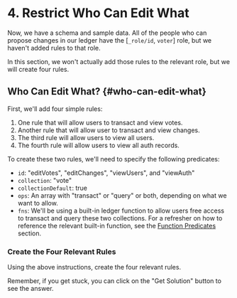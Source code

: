 # 4. Restrict Who Can Edit What

Now, we have a schema and sample data. All of the people who can propose changes in our ledger have the [`_role/id`, `voter`] role, but we haven't added rules to that role.

In this section, we won't actually add those rules to the relevant role, but we will create four rules.

## Who Can Edit What? {#who-can-edit-what}

First, we'll add four simple rules:

1. One rule that will allow users to transact and view votes.
2. Another rule that will allow user to transact and view changes.
3. The third rule will allow users to view all users.
4. The fourth rule will allow users to view all auth records.

To create these two rules, we'll need to specify the following predicates:

- `id`: "editVotes", "editChanges", "viewUsers", and "viewAuth"
- `collection`: "vote"
- `collectionDefault`: true
- `ops`: An array with "transact" or "query" or both, depending on what we want to allow.
- `fns`: We'll be using a built-in ledger function to allow users free access to transact and query these two collections. For a refresher on how to reference the relevant built-in function, see the <a href="/docs/smart-functions/smart-functions#function-predicates" target="_blank">Function Predicates</a> section.

<div class="challenge">
<h3>Create the Four Relevant Rules</h3>

<p>Using the above instructions, create the four relevant rules.</p>
<p>Remember, if you get stuck, you can click on the "Get Solution" button to see the answer.</p>
</div>
